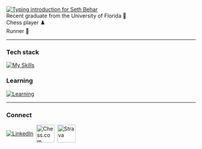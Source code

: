 <!--
    Header
-->
<a href="https://git.io/typing-svg">
  <img
    src="https://readme-typing-svg.herokuapp.com?font=Montserrat&weight=500&size=25&duration=2400&pause=500&color=FFFFFF&width=435&lines=Hi%2C+it's+Seth+Behar;Software+Analyst"
    alt="Typing introduction for Seth Behar"
  />
</a>

<!--
    Intro Rows (flex containers; each on its own row for easy expansion)
-->
<div style="display: flex; align-items: center; gap: 0.5rem;">
  <span>Recent graduate from the University of Florida 🐊</span>
</div>

<div style="display: flex; align-items: center; gap: 0.5rem;">
  <span>Chess player ♟️</span>
</div>

<div style="display: flex; align-items: center; gap: 0.5rem;">
  <span>Runner 🏃</span>
</div>

---

<!--
    Skills
-->
### Tech stack
[![My Skills](https://skillicons.dev/icons?i=py,github,git,mongodb,postgresql,nodejs,react,express,html,css)](https://skillicons.dev)

### Learning
[![Learning](https://skillicons.dev/icons?i=dotnet,cs,azure)](https://skillicons.dev)

---

<!--
    Connect
-->
### Connect
<div style="display: flex; align-items: center; gap: 0.5rem;">
  <a href="https://www.linkedin.com/in/seth-behar" target="_blank" rel="noreferrer">
    <img src="https://skillicons.dev/icons?i=linkedin" alt="LinkedIn" />
  </a>
  <a href="https://www.chess.com/member/sethbehar" target="_blank" rel="noreferrer">
    <img src="https://play-lh.googleusercontent.com/a7R5nyeaX8lIEWdBOxjlvbyq9LcFwh3XMvNtBPEKR3LPGgdvgGrec4sJwn8tUaaSkw=s256-rw" width="48" height="48" alt="Chess.com" />
  </a>
  <a href="https://www.strava.com/athletes/159848516" target="_blank" rel="noreferrer">
    <img src="https://images.icon-icons.com/2429/PNG/512/strava_logo_icon_147232.png" width="48" height="48" alt="Strava" />
  </a>
</div>
